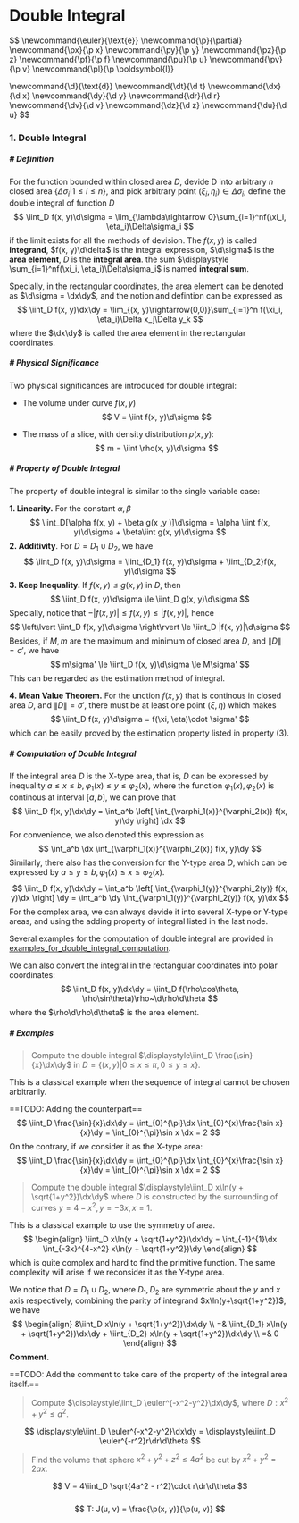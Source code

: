 # Double Integral

$$
\newcommand{\euler}{\text{e}}
\newcommand{\p}{\partial}
\newcommand{\px}{\p x}
\newcommand{\py}{\p y}
\newcommand{\pz}{\p z}
\newcommand{\pf}{\p f}
\newcommand{\pu}{\p u}
\newcommand{\pv}{\p v}
\newcommand{\pl}{\p \boldsymbol{l}}

\newcommand{\d}{\text{d}}
\newcommand{\dt}{\d t}
\newcommand{\dx}{\d x}
\newcommand{\dy}{\d y}
\newcommand{\dr}{\d r}
\newcommand{\dv}{\d v}
\newcommand{\dz}{\d z}
\newcommand{\du}{\d u}
$$

### 1. Double Integral

##### # Definition

For the function bounded within closed area $D$, devide D into arbitrary $n$ closed area $\{\Delta\sigma_i | 1\le i\le n\}$, and pick arbitrary point $(\xi_i, \eta_i)\in\Delta\sigma_i$, define the double integral of function $D$
$$
\iint_D f(x, y)\d\sigma = \lim_{\lambda\rightarrow 0}\sum_{i=1}^nf(\xi_i, \eta_i)\Delta\sigma_i
$$
if the limit exists for all the methods of devision. The $f(x, y)$ is called **integrand**, $f(x, y)\d\delta$ is the integral expression, $\d\sigma$ is the **area element**, $D$ is the **integral area**. the sum $\displaystyle \sum_{i=1}^nf(\xi_i, \eta_i)\Delta\sigma_i$ is named **integral sum**.

Specially, in the rectangular coordinates, the area element can be denoted as $\d\sigma = \dx\dy$, and the notion and defintion can be expressed as
$$
\iint_D f(x, y)\dx\dy = \lim_{(x, y)\rightarrow(0,0)}\sum_{i=1}^n f(\xi_i, \eta_i)\Delta x_j\Delta y_k
$$
where the $\dx\dy$ is called the area element in the rectangular coordinates.



##### # Physical Significance

Two physical significances are introduced for double integral:

- The volume under curve $f(x, y)$
    $$
    V = \iint f(x, y)\d\sigma
    $$

- The mass of a slice, with density distribution $\rho(x, y)$: 
    $$
    m = \iint \rho(x, y)\d\sigma
    $$
    

##### # Property of Double Integral

The property of double integral is similar to the single variable case:

**1. Linearity.** For the constant $\alpha, \beta$
$$
\iint_D[\alpha f(x, y) + \beta g(x ,y )]\d\sigma = \alpha \iint f(x, y)\d\sigma + \beta\iint g(x, y)\d\sigma
$$
**2. Additivity**. For $D = D_1 \cup D_2$, we have
$$
\iint_D f(x, y)\d\sigma = \iint_{D_1} f(x, y)\d\sigma + \iint_{D_2}f(x, y)\d\sigma
$$
**3. Keep Inequality.** If $f(x, y)\le g(x, y)$ in $D$, then
$$
\iint_D f(x, y)\d\sigma \le \iint_D g(x, y)\d\sigma
$$
Specially, notice that $-|f(x, y)|\le f(x, y)\le |f(x, y)|$, hence
$$
\left\lvert \iint_D f(x, y)\d\sigma \right\rvert \le \iint_D |f(x, y)|\d\sigma
$$
Besides, if $M, m$ are the maximum and minimum of closed area $D$, and $\|D\| = \sigma'$, we have
$$
m\sigma' \le \iint_D f(x, y)\d\sigma \le M\sigma'
$$
This can be regarded as the estimation method of integral.

**4. Mean Value Theorem.** For the unction $f(x, y)$ that is continous in closed area $D$, and $\|D\| = \sigma'$, there must be at least one point $(\xi, \eta)$ which makes
$$
\iint_D f(x, y)\d\sigma = f(\xi, \eta)\cdot \sigma'
$$
which can be easily proved by the estimation property listed in property (3).



##### # Computation of Double Integral

If the integral area $D$ is the X-type area, that is, $D$ can be expressed by inequality $a\le x\le b, \varphi_1(x) \le y \le \varphi_2(x)$, where the function $\varphi_1(x), \varphi_2(x)$ is continous at interval $[a, b]$, we can prove that
$$
\iint_D f(x, y)\dx\dy = \int_a^b \left[ \int_{\varphi_1(x)}^{\varphi_2(x)} f(x, y)\dy \right] \dx
$$
For convenience, we also denoted this expression as
$$
\int_a^b \dx \int_{\varphi_1(x)}^{\varphi_2(x)} f(x, y)\dy
$$
Similarly, there also has the conversion for the Y-type area $D$, which can be expressed by $a\le y\le b, \varphi_1(x) \le x \le \varphi_2(x)$.
$$
\iint_D f(x, y)\dx\dy
= \int_a^b \left[ \int_{\varphi_1(y)}^{\varphi_2(y)} f(x, y)\dx \right] \dy
= \int_a^b \dy \int_{\varphi_1(y)}^{\varphi_2(y)} f(x, y)\dx
$$
For the complex area, we can always devide it into several X-type or Y-type areas, and using the adding property of integral listed in the last node.

Several examples for the computation of double integral are provided in [examples_for_double_integral_computation](examples_for_double_integral_computation.md).

We can also convert the integral in the rectangular coordinates into polar coordinates:
$$
\iint_D f(x, y)\dx\dy = \iint_D f(\rho\cos\theta, \rho\sin\theta)\rho~\d\rho\d\theta
$$
where the $\rho\d\rho\d\theta$ is the area element.



##### # Examples

> Compute the double integral $\displaystyle\iint_D \frac{\sin}{x}\dx\dy$ in $D = \{(x, y) | 0\le x\le \pi, 0\le y\le x \}$.

This is a classical example when the sequence of integral cannot be chosen arbitrarily.

==TODO: Adding the counterpart==
$$
\iint_D \frac{\sin}{x}\dx\dy
= \int_{0}^{\pi}\dx \int_{0}^{x}\frac{\sin x}{x}\dy
= \int_{0}^{\pi}\sin x \dx
= 2
$$
On the contrary, if we consider it as the X-type area:
$$
\iint_D \frac{\sin}{x}\dx\dy
= \int_{0}^{\pi}\dx \int_{0}^{x}\frac{\sin x}{x}\dy
= \int_{0}^{\pi}\sin x \dx
= 2
$$


> Compute the double integral $\displaystyle\iint_D x\ln(y + \sqrt{1+y^2})\dx\dy$ where $D$ is constructed by the surrounding of curves $y = 4-x^2, y = -3x, x = 1$.

This is a classical example to use the symmetry of area.
$$
\begin{align}
\iint_D x\ln(y + \sqrt{1+y^2})\dx\dy
= \int_{-1}^{1}\dx \int_{-3x}^{4-x^2} x\ln(y + \sqrt{1+y^2})\dy
\end{align}
$$
which is quite complex and hard to find the primitive function. The same complexity will arise if we reconsider it as the Y-type area. 

We notice that $D = D_1 \cup D_2$, where $D_1, D_2$ are symmetric about the $y$ and $x$ axis respectively, combining the parity of integrand $x\ln(y+\sqrt{1+y^2})$, we have
$$
\begin{align}
&\iint_D x\ln(y + \sqrt{1+y^2})\dx\dy \\
=& \iint_{D_1} x\ln(y + \sqrt{1+y^2})\dx\dy + \iint_{D_2} x\ln(y + \sqrt{1+y^2})\dx\dy \\
=& 0
\end{align}
$$
**Comment.** 

==TODO: Add the comment to take care of the property of the integral area itself.==



> Compute $\displaystyle\iint_D \euler^{-x^2-y^2}\dx\dy$, where $D: x^2 + y^2 \le a^2$.

$$
\displaystyle\iint_D \euler^{-x^2-y^2}\dx\dy
= \displaystyle\iint_D \euler^{-r^2}r\dr\d\theta
$$



> Find the volume that sphere $x^2 + y^2 + z^2 \le 4a^2$ be cut by $x^2+y^2 = 2ax$.

$$
V = 4\iint_D \sqrt{4a^2 - r^2}\cdot r\dr\d\theta
$$



##### # 

$$
T: 
J(u, v) = \frac{\p(x, y)}{\p(u, v)}
$$








